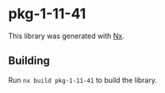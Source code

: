 # pkg-1-11-41

This library was generated with [Nx](https://nx.dev).

## Building

Run `nx build pkg-1-11-41` to build the library.
